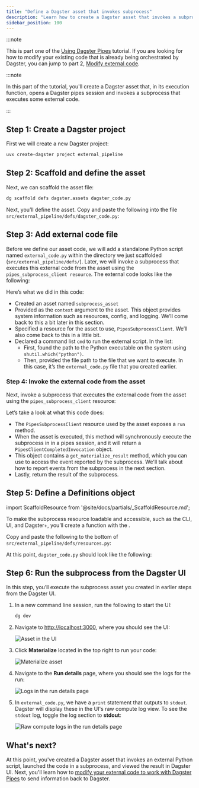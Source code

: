 ```yaml
---
title: "Define a Dagster asset that invokes subprocess"
description: "Learn how to create a Dagster asset that invokes a subprocess that executes external code."
sidebar_position: 100
---
```


:::note

This is part one of the [Using Dagster Pipes](/guides/build/external-pipelines/using-dagster-pipes) tutorial. If you are looking for how to modify your existing code that is already being orchestrated by Dagster, you can jump to part 2, [Modify external code](/guides/build/external-pipelines/using-dagster-pipes/modify-external-code).

:::note

In this part of the tutorial, you'll create a Dagster asset that, in its execution function, opens a Dagster pipes session and invokes a subprocess that executes some external code.

:::

## Step 1: Create a Dagster project

First we will create a new Dagster project:

```bash
uvx create-dagster project external_pipeline
```

## Step 2: Scaffold and define the asset

Next, we can scaffold the asset file:

```bash
dg scaffold defs dagster.assets dagster_code.py
```

Next, you’ll define the asset. Copy and paste the following into the file `src/external_pipeline/defs/dagster_code.py`:

<CodeExample
   path="docs_snippets/docs_snippets/guides/dagster/dagster_pipes/subprocess/part_1/dagster_code.py"
   startAfter="start_asset_marker"
   endBefore="end_asset_marker"
   title="src/external_pipeline/defs/dagster_code.py"
/>

## Step 3: Add external code file

Before we define our asset code, we will add a standalone Python script named `external_code.py` within the directory we just scaffolded (`src/external_pipeline/defs/`). Later, we will invoke a subprocess that executes this external code from the asset using the `pipes_subprocess_client resource`. The external code looks like the following:

<CodeExample
   path="docs_snippets/docs_snippets/guides/dagster/dagster_pipes/subprocess/part_1/external_code.py"
   startAfter="start_external_code"
   endBefore="end_external_code"
   title="src/external_pipeline/defs/external_code.py"
/>

Here’s what we did in this code:

- Created an asset named `subprocess_asset`
- Provided <PyObject section="execution" module="dagster" object="AssetExecutionContext" /> as the `context` argument to the asset. This object provides system information such as resources, config, and logging. We’ll come back to this a bit later in this section.
- Specified a resource for the asset to use, `PipesSubprocessClient`. We’ll also come back to this in a little bit.
- Declared a command list `cmd` to run the external script. In the list:
  - First, found the path to the Python executable on the system using `shutil.which("python")`.
  - Then, provided the file path to the file that we want to execute. In this case, it’s the `external_code.py` file that you created earlier.

### Step 4: Invoke the external code from the asset

Next, invoke a subprocess that executes the external code from the asset using the `pipes_subprocess_client` resource:

<CodeExample path="docs_snippets/docs_snippets/guides/dagster/dagster_pipes/subprocess/part_1/dagster_code.py" startAfter="start_asset_marker" endBefore="end_asset_marker" title="src/external_pipeline/defs/dagster_code.py" />

Let’s take a look at what this code does:

- The `PipesSubprocessClient` resource used by the asset exposes a `run` method.
- When the asset is executed, this method will synchronously execute the subprocess in in a pipes session, and it will return a `PipesClientCompletedInvocation` object.
- This object contains a `get_materialize_result` method, which you can use to access the <PyObject section="assets" module="dagster" object="MaterializeResult" /> event reported by the subprocess. We'll talk about how to report events from the subprocess in the next section.
- Lastly, return the result of the subprocess.

## Step 5: Define a Definitions object

import ScaffoldResource from '@site/docs/partials/\_ScaffoldResource.md';

<ScaffoldResource />

To make the subprocess resource loadable and accessible, such as the CLI, UI, and Dagster+, you’ll create a function with the <PyObject section="definitions" module="dagster" object="Definitions" decorator />.

Copy and paste the following to the bottom of `src/external_pipeline/defs/resources.py`:

<CodeExample path="docs_snippets/docs_snippets/guides/dagster/dagster_pipes/subprocess/resources.py" title="src/external_pipeline/defs/resources.py" />

At this point, `dagster_code.py` should look like the following:

<CodeExample path="docs_snippets/docs_snippets/guides/dagster/dagster_pipes/subprocess/part_1/dagster_code_finished.py" title="src/external_pipeline/defs/dagster_code.py" />

## Step 6: Run the subprocess from the Dagster UI

In this step, you’ll execute the subprocess asset you created in earlier steps from the Dagster UI.

1. In a new command line session, run the following to start the UI:

   ```bash
   dg dev
   ```

2. Navigate to [http://localhost:3000](http://localhost:3000), where you should see the UI:

    ![Asset in the UI](/images/guides/build/external-pipelines/subprocess/part-1-step-3-2-asset.png)

3. Click **Materialize** located in the top right to run your code:

    ![Materialize asset](/images/guides/build/external-pipelines/subprocess/part-1-step-3-3-materialize.png)

4. Navigate to the **Run details** page, where you should see the logs for the run:

   ![Logs in the run details page](/images/guides/build/external-pipelines/subprocess/part-1-step-3-4-logs.png)

5. In `external_code.py`, we have a `print` statement that outputs to `stdout`. Dagster will display these in the UI's raw compute log view. To see the `stdout` log, toggle the log section to **stdout**:

   ![Raw compute logs in the run details page](/images/guides/build/external-pipelines/subprocess/part-1-step-3-5-stdout.png)

## What's next?

At this point, you've created a Dagster asset that invokes an external Python script, launched the code in a subprocess, and viewed the result in Dagster UI. Next, you'll learn how to [modify your external code to work with Dagster Pipes](/guides/build/external-pipelines/using-dagster-pipes/modify-external-code) to send information back to Dagster.
